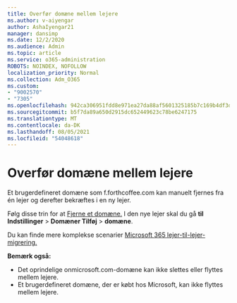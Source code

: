 ```yaml
---
title: Overfør domæne mellem lejere
ms.author: v-aiyengar
author: AshaIyengar21
manager: dansimp
ms.date: 12/2/2020
ms.audience: Admin
ms.topic: article
ms.service: o365-administration
ROBOTS: NOINDEX, NOFOLLOW
localization_priority: Normal
ms.collection: Adm_O365
ms.custom:
- "9002570"
- "7305"
ms.openlocfilehash: 942ca306951fdd8e971ea27da88af5601325185b7c169b4df3dfd9e43e1650c5
ms.sourcegitcommit: b5f7da89a650d2915dc652449623c78be6247175
ms.translationtype: MT
ms.contentlocale: da-DK
ms.lasthandoff: 08/05/2021
ms.locfileid: "54048618"
---
```

# <a name="transfer-domain-between-tenants"></a>Overfør domæne mellem lejere

Et brugerdefineret domæne som f.forthcoffee.com kan manuelt fjernes fra én lejer og derefter bekræftes i en ny lejer.

Følg disse trin for at [Fjerne et domæne.](https://docs.microsoft.com/microsoft-365/admin/get-help-with-domains/remove-a-domain) I den nye lejer skal du gå **til Indstillinger**  >  **Domæner Tilføj**  >  **domæne**.

Du kan finde mere komplekse scenarier [Microsoft 365 lejer-til-lejer-migrering.](https://docs.microsoft.com/microsoft-365/enterprise/microsoft-365-tenant-to-tenant-migrations)

**Bemærk også:**
- Det oprindelige onmicrosoft.com-domæne kan ikke slettes eller flyttes mellem lejere.
- Et brugerdefineret domæne, der er købt hos Microsoft, kan ikke flyttes mellem lejere.